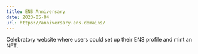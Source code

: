 ```yaml
---
title: ENS Anniversary
date: 2023-05-04
url: https://anniversary.ens.domains/
---
```


Celebratory website where users could set up their ENS profile and mint an NFT.
